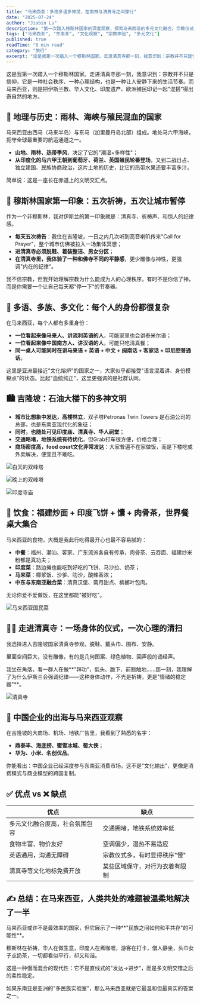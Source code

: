 ```yaml
---
title: "马来西亚：多雨多语多神灵，在雨林与清真寺之间穿行"
date: "2025-07-24"
author: "Jiabin Lu"
description: "第一次踏入穆斯林国家的深度观察，探索马来西亚的多元文化融合、宗教仪式、美食体验，以及这个国家如何温柔地解决人类共处的难题。"
tags: ["马来西亚", "东南亚", "文化观察", "宗教体验", "多元文化"]
published: true
readTime: "8 min read"
category: "旅行"
excerpt: "这是我第一次踏入一个穆斯林国家。走进清真寺那一刻，我意识到：宗教并不只是信仰，它是一种社会秩序、一种心理结构，也是一种让人安静下来的生活节奏。"
---
```


这是我第一次踏入一个穆斯林国家。走进清真寺那一刻，我意识到：宗教并不只是信仰，它是一种社会秩序、一种心理结构，也是一种让人安静下来的生活节奏。而马来西亚，则是把伊斯兰教、华人文化、印度遗产、欧洲殖民印记一起"混搭"得出奇自然的地方。

## 📍 地理与历史：雨林、海峡与殖民混血的国家

马来西亚由西马（马来半岛）与东马（加里曼丹岛北部）组成。地处马六甲海峡，扼守全球最重要的航运通道之一。

- **山地、雨林、热带季风**，决定了它的"潮湿+多样性"；
- **从印度化的马六甲王朝到葡萄牙、荷兰、英国殖民轮番登场**，又到二战日占、独立建国、民族协商政治，这片土地的历史，比它的热带水果还要丰富多汁。

简单说：这是一座长在赤道上的文明交汇点。

## 🕌 穆斯林国家第一印象：五次祈祷，五次让城市暂停

作为一个非穆斯林，我对伊斯兰的第一印象就是：清真寺、祈祷声、和惊人的纪律感。

- **每天五次祷告**：我住在吉隆坡，一日之内几次听到高音喇叭传来"Call for Prayer"，整个城市仿佛被拉入一场集体冥想；
- **进清真寺必须脱鞋、着装整洁、男女分区**；
- **在清真寺里，我体验了一种和佛寺不同的平静感**，更少雕像与神性，更强调"内在的纪律"。

我不信宗教，但我开始理解宗教为什么能成为人的心理秩序。有时不是你信了神，而是你需要一个让自己每天都"停一下"的节奏器。

## 👥 多语、多族、多文化：每个人的身份都很复杂

在马来西亚，每个人都有多重身份：

- **一位看起来像马来人、讲流利英语的人**，可能家里也会讲泰米尔语；
- **一位看起来像中国南方人、讲汉语的人**，可能只吃清真餐；
- **同一桌人可能同时在讲马来语 + 英语 + 中文 + 闽南话 + 客家话 + 印尼腔普通话**。

这里是亚洲最接近"文化熔炉"的国家之一，大家似乎都接受"语言混着讲、身份模糊点"的状态。比起"血统纯正"，这里更强调的是社群认同。

## 🏙️ 吉隆坡：石油大楼下的多神文明

- **城市比想象中发达，高楼林立**，双子塔Petronas Twin Towers 是石油公司的总部，也是东南亚现代化的象征；
- **同时，也随处可见印度庙、清真寺、华人祠堂**；
- **交通略堵，地铁系统有待优化**，但Grab打车很方便，价格合理；
- **商场密度高，food court文化非常发达**：大家普遍不在家做饭，而是下楼吃或外卖解决，便宜且不难吃。

![白天的双峰塔](/images/blog/malaysia-travel/白天的双峰塔.JPG "白天的双峰塔：吉隆坡地标建筑，石油公司的总部，象征着马来西亚的现代化与经济实力")

![晚上的双峰塔](/images/blog/malaysia-travel/晚上的双峰塔.JPG "晚上的双峰塔：夜幕下的双子塔更加璀璨，展现了吉隆坡作为国际化大都市的繁华夜景")

![印度寺庙](/images/blog/malaysia-travel/印度寺庙.JPG "印度寺庙：吉隆坡多元文化的体现，印度教寺庙与现代化建筑和谐共存，展现了马来西亚的宗教包容性")

## 🥘 饮食：福建炒面 + 印度飞饼 + 馕 + 肉骨茶，世界餐桌大集合

马来西亚的食物，大概是我此行吃得最开心也最不容易腻的：

- **中餐**：福州、潮汕、客家、广东流派各自有传承，肉骨茶、云吞面、福建炒米粉都是真功夫；
- **印度菜**：路边摊也能吃到好吃的飞饼、马沙拉、奶茶；
- **马来菜**：椰浆饭、沙爹、叻沙，酸辣香浓；
- **中东与东南亚融合菜**：清真汉堡、斋月甜点、槟榔叶包肉。

无论你爱不爱做饭，在这里都能"被好吃"。

![马来西亚国民菜](/images/blog/malaysia-travel/马来西亚国民菜.JPG "马来西亚国民菜：椰浆饭、沙爹、叻沙等传统马来美食，展现了马来西亚丰富的饮食文化和多元融合的烹饪传统")

## 🚶‍♂️ 走进清真寺：一场身体的仪式，一次心理的清扫

我选择进入吉隆坡国家清真寺参观，脱鞋、戴头巾、围布、安静。

里面空间巨大，没有雕像，有的是几何图案、绿色植物、回声般的诵经声。

我坐在角落，看一群人在做**"拜功"，低头、跪下、前额触地……那一刻，我理解了为什么伊斯兰会强调纪律——这种身体动作，不光是祈祷，更是"情绪的稳定器"**。

![清真寺](/images/blog/malaysia-travel/清真寺.JPG "清真寺：吉隆坡国家清真寺的庄严外观，展现了伊斯兰建筑的几何美学和宗教建筑的威严，是马来西亚宗教文化的重要象征")

## 📱 中国企业的出海与马来西亚观察

在吉隆坡的大商场、机场、地铁广告里，我看到了熟悉的名字：

- **鼎泰丰、海底捞、蜜雪冰城、蜀大侠**；
- **华为、小米、名创优品**。

你能看出：中国企业已经深度参与东南亚消费市场。这不是"文化输出"，更像是消费模式与商业模型的跨国复制。

## ✅ 优点 vs ❌ 缺点

| 优点 | 缺点 |
|------|------|
| 多元文化融合度高，社会氛围包容 | 交通拥堵，地铁系统效率低 |
| 食物丰富、物价友好 | 空调偏少，湿热不易适应 |
| 英语通用，沟通无障碍 | 宗教仪式多，有时显得秩序"慢" |
| 清真寺等文化地标免费开放 | 某些区域保守，对行为衣着有限制 |

## ✍️ 总结：在马来西亚，人类共处的难题被温柔地解决了一半

马来西亚或许不是最效率的国家，但它展示了一种**"民族之间如何和平共存"的可能性**。

穆斯林在祈祷，华人在做生意，印度人在煮咖喱，游客在打卡，僧人静坐，头巾女子点奶茶，一切都看似平行，却又和谐。

这是一种慢而混合的现代性：它不是直线式的"发达→进步"，而是多文明交错之后的柔性稳定。

如果东南亚是亚洲的"多民族实验室"，那么马来西亚就是它最温和但最真实的答案之一。
